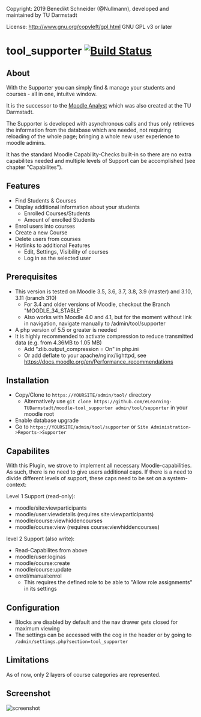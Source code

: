 Copyright: 2019 Benedikt Schneider (@Nullmann), developed and maintained by TU Darmstadt

License: http://www.gnu.org/copyleft/gpl.html GNU GPL v3 or later

# tool_supporter [![Build Status](https://travis-ci.org/eLearning-TUDarmstadt/moodle-tool_supporter.svg?branch=master)](https://travis-ci.org/eLearning-TUDarmstadt/moodle-tool_supporter)

## About
With the Supporter you can simply find & manage your students and courses - all in one, intuitve window.

It is the successor to the [Moodle Analyst](https://moodle.org/plugins/report_moodleanalyst) which was also created at the TU Darmstadt.

The Supporter is developed with asynchronous calls and thus only retrieves the information from the database which are needed, not requiring reloading of the whole page; bringing a whole new user experience to moodle admins.

It has the standard Moodle Capability-Checks built-in so there are no extra capabilites needed and multiple levels of Support can be accomplished (see chapter "Capabilites").

## Features
* Find Students & Courses
* Display additional information about your students
  * Enrolled Courses/Students
  * Amount of enrolled Students
* Enrol users into courses
* Create a new Course
* Delete users from courses
* Hotlinks to additional Features
  * Edit, Settings, Visibility of courses
  * Log in as the selected user

## Prerequisites
* This version is tested on Moodle 3.5, 3.6, 3.7, 3.8, 3.9 (master) and 3.10, 3.11 (branch 310)
  * For 3.4 and older versions of Moodle, checkout the Branch "MOODLE_34_STABLE"
  * Also works with Moodle 4.0 and 4.1, but for the moment without link in navigation, navigate manually to /admin/tool/supporter
* A php version of 5.5 or greater is needed
* It is highly recommended to activate compression to reduce transmitted data (e.g. from 4.36MB to 1.05 MB)
  * Add "zlib.output_compression = On" in php.ini
  * Or add deflate to your apache/nginx/lighttpd, see https://docs.moodle.org/en/Performance_recommendations

## Installation
* Copy/Clone to `https://YOURSITE/admin/tool/` directory
  * Alternatively use `git clone https://github.com/eLearning-TUDarmstadt/moodle-tool_supporter admin/tool/supporter` in your moodle root
* Enable database upgrade
* Go to `https://YOURSITE/admin/tool/supporter` or `Site Administration->Reports->Supporter`

## Capabilites
With this Plugin, we strove to implement all necessary Moodle-capabilities. As such, there is no need to give users additional caps. 
If there is a need to divide different levels of support, these caps need to be set on a system-context:

Level 1 Support (read-only): 
- moodle/site:viewparticipants
- moodle/user:viewdetails (requires site:viewparticipants)
- moodle/course:viewhiddencourses
- moodle/course:view (requires course:viewhiddencourses)
		
level 2 Support (also write):
- Read-Capabilites from above
- moodle/user:loginas		
- moodle/course:create	
- moodle/course:update
- enrol/manual:enrol
  * This requires the defined role to be able to "Allow role assignments" in its settings

## Configuration
* Blocks are disabled by default and the nav drawer gets closed for maximum viewing 
* The settings can be accessed with the cog in the header or by going to `/admin/settings.php?section=tool_supporter`

## Limitations
As of now, only 2 layers of course categories are represented. 

## Screenshot
![screenshot](https://user-images.githubusercontent.com/15816473/53569114-b1a9b100-3b63-11e9-8eb5-697c9f89a5fd.PNG)
